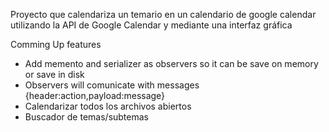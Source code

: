 Proyecto que calendariza un temario en un calendario de google calendar
utilizando la API de Google Calendar y mediante una interfaz gráfica

Comming Up features
- Add memento and serializer as observers so it can be save on memory or save in disk
- Observers will comunicate with messages {header:action,payload:message}
- Calendarizar todos los archivos abiertos
- Buscador de temas/subtemas

